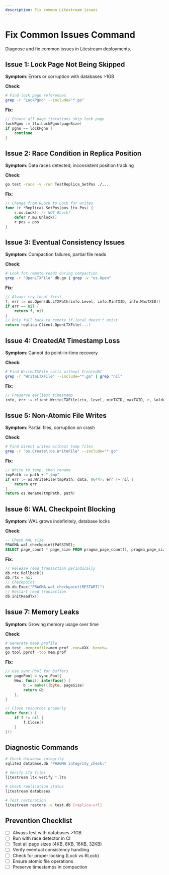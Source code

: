 ```yaml
---
description: Fix common Litestream issues
---
```


# Fix Common Issues Command

Diagnose and fix common issues in Litestream deployments.

## Issue 1: Lock Page Not Being Skipped

**Symptom**: Errors or corruption with databases >1GB

**Check**:
```bash
# Find lock page references
grep -r "LockPgno" --include="*.go"
```

**Fix**:
```go
// Ensure all page iterations skip lock page
lockPgno := ltx.LockPgno(pageSize)
if pgno == lockPgno {
    continue
}
```

## Issue 2: Race Condition in Replica Position

**Symptom**: Data races detected, inconsistent position tracking

**Check**:
```bash
go test -race -v -run TestReplica_SetPos ./...
```

**Fix**:
```go
// Change from RLock to Lock for writes
func (r *Replica) SetPos(pos ltx.Pos) {
    r.mu.Lock() // NOT RLock!
    defer r.mu.Unlock()
    r.pos = pos
}
```

## Issue 3: Eventual Consistency Issues

**Symptom**: Compaction failures, partial file reads

**Check**:
```bash
# Look for remote reads during compaction
grep -r "OpenLTXFile" db.go | grep -v "os.Open"
```

**Fix**:
```go
// Always try local first
f, err := os.Open(db.LTXPath(info.Level, info.MinTXID, info.MaxTXID))
if err == nil {
    return f, nil
}
// Only fall back to remote if local doesn't exist
return replica.Client.OpenLTXFile(...)
```

## Issue 4: CreatedAt Timestamp Loss

**Symptom**: Cannot do point-in-time recovery

**Check**:
```bash
# Find WriteLTXFile calls without CreatedAt
grep -r "WriteLTXFile" --include="*.go" | grep "nil"
```

**Fix**:
```go
// Preserve earliest timestamp
info, err := client.WriteLTXFile(ctx, level, minTXID, maxTXID, r, &oldestFile.CreatedAt)
```

## Issue 5: Non-Atomic File Writes

**Symptom**: Partial files, corruption on crash

**Check**:
```bash
# Find direct writes without temp files
grep -r "os.Create\|os.WriteFile" --include="*.go"
```

**Fix**:
```go
// Write to temp, then rename
tmpPath := path + ".tmp"
if err := os.WriteFile(tmpPath, data, 0644); err != nil {
    return err
}
return os.Rename(tmpPath, path)
```

## Issue 6: WAL Checkpoint Blocking

**Symptom**: WAL grows indefinitely, database locks

**Check**:
```sql
-- Check WAL size
PRAGMA wal_checkpoint(PASSIVE);
SELECT page_count * page_size FROM pragma_page_count(), pragma_page_size();
```

**Fix**:
```go
// Release read transaction periodically
db.rtx.Rollback()
db.rtx = nil
// Checkpoint
db.db.Exec("PRAGMA wal_checkpoint(RESTART)")
// Restart read transaction
db.initReadTx()
```

## Issue 7: Memory Leaks

**Symptom**: Growing memory usage over time

**Check**:
```bash
# Generate heap profile
go test -memprofile=mem.prof -run=XXX -bench=.
go tool pprof -top mem.prof
```

**Fix**:
```go
// Use sync.Pool for buffers
var pagePool = sync.Pool{
    New: func() interface{} {
        b := make([]byte, pageSize)
        return &b
    },
}

// Close resources properly
defer func() {
    if f != nil {
        f.Close()
    }
}()
```

## Diagnostic Commands

```bash
# Check database integrity
sqlite3 database.db "PRAGMA integrity_check;"

# Verify LTX files
litestream ltx verify *.ltx

# Check replication status
litestream databases

# Test restoration
litestream restore -o test.db [replica-url]
```

## Prevention Checklist

- [ ] Always test with databases >1GB
- [ ] Run with race detector in CI
- [ ] Test all page sizes (4KB, 8KB, 16KB, 32KB)
- [ ] Verify eventual consistency handling
- [ ] Check for proper locking (Lock vs RLock)
- [ ] Ensure atomic file operations
- [ ] Preserve timestamps in compaction
